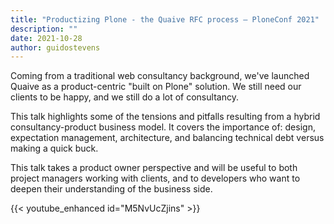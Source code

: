 ```yaml
---
title: "Productizing Plone - the Quaive RFC process — PloneConf 2021"
description: ""
date: 2021-10-28
author: guidostevens
---
```


Coming from a traditional web consultancy background, we've launched Quaive as a product-centric "built on Plone" solution. We still need our clients to be happy, and we still do a lot of consultancy. 

This talk highlights some of the tensions and pitfalls resulting from a hybrid consultancy-product business model. It covers the importance of: design, expectation management, architecture, and balancing technical debt versus making a quick buck.

This talk takes a product owner perspective and will be useful to both project managers working with clients, and to developers who want to deepen their understanding of the business side.


{{< youtube_enhanced id="M5NvUcZjins" >}}
